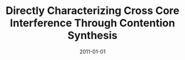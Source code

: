---
title: "Directly Characterizing Cross Core Interference Through Contention Synthesis"
date: 2011-01-01
venue: "High Performance Embedded Architectures and Compilers, 6th International Conference, HiPEAC 2011, Heraklion, Crete, Greece, January 24-26, 2011. Proceedings"
paperurl: https://doi.org/10.1145/1944862.1944887
authors: "Jason Mars, Lingjia Tang and Mary Lou Soffa"
awards: ""
---